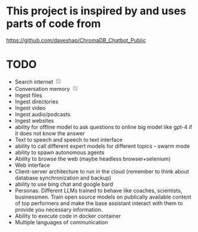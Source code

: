 # This project is inspired by and uses parts of code from
https://github.com/daveshap/ChromaDB_Chatbot_Public

# TODO

- Search internet <input type="checkbox" checked disabled />
- Conversation memory <input type="checkbox" checked disabled />
- Ingest files 
- Ingest directories 
- Ingest video
- Ingest audio/podcasts
- Ingest websites
- ability for offline model to ask questions to online big model like gpt-4 if it does not know the answer
- Text to speech and speech to text interface
- ability to call different expert models for different topics - swarm mode
- ability to spawn autonomous agents 
- Ability to browse the web (maybe headless browser+selenium)
- Web interface
- Client-server architecture to run in the cloud (remember to think about database synchronization and backup)
- ability to use bing chat and google bard
- Personas. Different LLMs trained to behave like coaches, scientists, businessmen. Train open source models on publícally available content of top performers and make the base assistant interact with them to provide you necessary information.
- Ability to execute code in docker container 
- Multiple languages of communication
